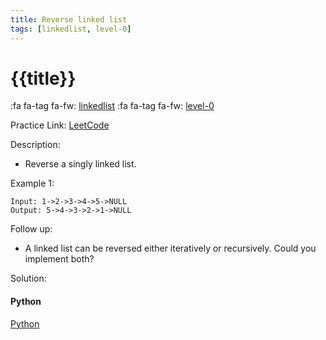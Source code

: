 ```yaml
---
title: Reverse linked list
tags: [linkedlist, level-0]
---
```


# {{title}}

:fa fa-tag fa-fw: [linkedlist]({{tagspath}}/linkedlist)
:fa fa-tag fa-fw: [level-0]({{tagspath}}/level-0)

Practice Link: [LeetCode](https://leetcode.com/problems/reverse-linked-list/)

Description:

- Reverse a singly linked list.

Example 1:

```text
Input: 1->2->3->4->5->NULL
Output: 5->4->3->2->1->NULL
```

Follow up:

- A linked list can be reversed either iteratively or recursively. Could you implement both?

Solution:

<!-- tabs:start -->
#### **Python**

[Python](../pycode/linkedlist/reverse-linked-list.py ':include :type=code')
<!-- tabs:end -->
